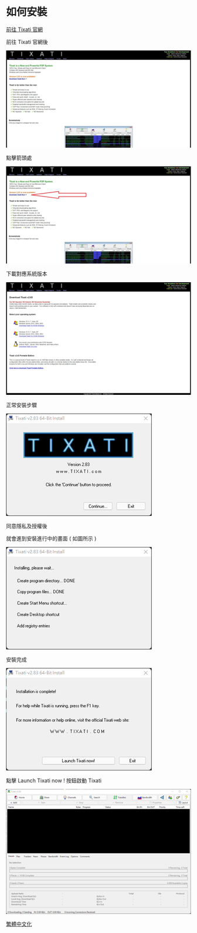 # 如何安裝
[前往 Tixati 官網](https://www.tixati.com/)

前往 Tixati 官網後

<img src =https://raw.githubusercontent.com/vincent-chang-rightfighter/Tixati-zh-tw/main/img/0-1.jpeg>

點擊箭頭處

<img src =https://raw.githubusercontent.com/vincent-chang-rightfighter/Tixati-zh-tw/main/img/0-1-2.jpeg>


下載對應系統版本

<img src =https://raw.githubusercontent.com/vincent-chang-rightfighter/Tixati-zh-tw/main/img/0-2.jpeg>

正常安裝步驟

<img src =https://raw.githubusercontent.com/vincent-chang-rightfighter/Tixati-zh-tw/main/img/1.png>

同意隱私及授權後

就會進到安裝進行中的畫面 ( 如圖所示 )

<img src =https://raw.githubusercontent.com/vincent-chang-rightfighter/Tixati-zh-tw/main/img/2.png>

安裝完成

<img src =https://raw.githubusercontent.com/vincent-chang-rightfighter/Tixati-zh-tw/main/img/3.png>

點擊 Launch Tixati now !  按鈕啟動 Tixati

<img src =https://raw.githubusercontent.com/vincent-chang-rightfighter/Tixati-zh-tw/main/img/4.png>


[繁體中文化](https://github.com/vincent-chang-rightfighter/Tixati-zh-tw)